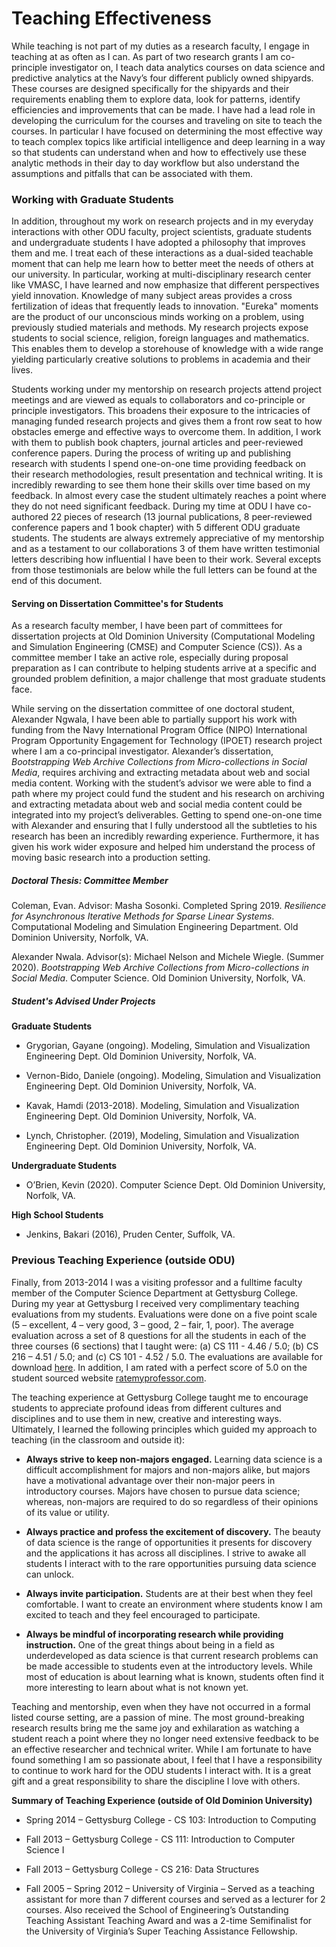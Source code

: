 # Teaching Effectiveness
While teaching is not part of my duties as a research faculty, I engage in teaching at as often as I can. As part of two research grants I am co-principle investigator on, I teach data analytics courses on data science and predictive analytics at the Navy’s four different publicly owned shipyards. These courses are designed specifically for the shipyards and their requirements enabling them to explore data, look for patterns, identify efficiencies and improvements that can be made. I have had a lead role in developing the curriculum for the courses and traveling on site to teach the courses. In particular I have focused on determining the most effective way to teach complex topics like artificial intelligence and deep learning in a way so that students can understand when and how to effectively use these analytic methods in their day to day workflow but also understand the assumptions and pitfalls that can be associated with them. 

 ### Working with Graduate Students

In addition, throughout my work on research projects and in my everyday interactions with other ODU faculty, project scientists, graduate students and undergraduate students I have adopted a philosophy that improves them and me. I treat each of these interactions as a dual-sided teachable moment that can help me learn how to better meet the needs of others at our university. In particular, working at multi-disciplinary research center like VMASC, I have learned and now emphasize that different perspectives yield innovation. Knowledge of many subject areas provides a cross fertilization of ideas that frequently leads to innovation. "Eureka" moments are the product of our unconscious minds working on a problem, using previously studied materials and methods. My research projects expose students to social science, religion, foreign languages and mathematics. This enables them to develop a storehouse of knowledge with a wide range yielding particularly creative solutions to problems in academia and their lives.

 

Students working under my mentorship on research projects attend project meetings and are viewed as equals to collaborators and co-principle or principle investigators. This broadens their exposure to the intricacies of managing funded research projects and gives them a front row seat to how obstacles emerge and effective ways to overcome them. In addition, I work with them to publish book chapters, journal articles and peer-reviewed conference papers. During the process of writing up and publishing research with students I spend one-on-one time providing feedback on their research methodologies, result presentation and technical writing. It is incredibly rewarding to see them hone their skills over time based on my feedback. In almost every case the student ultimately reaches a point where they do not need significant feedback. During my time at ODU I have co-authored 22 pieces of research (13 journal publications, 8 peer-reviewed conference papers and 1 book chapter) with 5 different ODU graduate students. The students are always extremely appreciative of my mentorship and as a testament to our collaborations 3 of them have written testimonial letters describing how influential I have been to their work. Several excepts from those testimonials are below while the full letters can be found at the end of this document.

#### Serving on Dissertation Committee's for Students

As a research faculty member, I have been part of committees for dissertation projects at Old Dominion University (Computational Modeling and Simulation Engineering (CMSE) and Computer Science (CS)). As a committee member I take an active role, especially during proposal preparation as I can contribute to helping students arrive at a specific and grounded problem definition, a major challenge that most graduate students face.

While serving on the dissertation committee of one doctoral student, Alexander Ngwala, I have been able to partially support his work with funding from the Navy International Program Office (NIPO) International Program Opportunity Engagement for Technology (IPOET) research project where I am a co-principal investigator. Alexander’s dissertation, *Bootstrapping Web Archive Collections from Micro-collections in Social Media*, requires archiving and extracting metadata about web and social media content. Working with the student’s advisor we were able to find a path where my project could fund the student and his research on archiving and extracting metadata about web and social media content could be integrated into my project’s deliverables. Getting to spend one-on-one time with Alexander and ensuring that I fully understood all the subtleties to his research has been an incredibly rewarding experience. Furthermore, it has given his work wider exposure and helped him understand the process of moving basic research into a production setting.

##### Doctoral Thesis: Committee Member

Coleman, Evan. Advisor: Masha Sosonki. Completed Spring 2019. *Resilience for Asynchronous Iterative Methods for Sparse Linear Systems*. Computational Modeling and Simulation Engineering Department. Old Dominion University, Norfolk, VA.

Alexander Nwala. Advisor(s): Michael Nelson and Michele Wiegle. (Summer 2020). *Bootstrapping Web Archive Collections from Micro-collections in Social Media*. Computer Science. Old Dominion University, Norfolk, VA.

##### Student's Advised Under Projects

**Graduate Students**

* Grygorian, Gayane (ongoing). Modeling, Simulation and Visualization Engineering Dept. Old Dominion University, Norfolk, VA.

* Vernon-Bido, Daniele (ongoing). Modeling, Simulation and Visualization Engineering Dept. Old Dominion University, Norfolk, VA.

* Kavak, Hamdi (2013-2018). Modeling, Simulation and Visualization Engineering Dept. Old Dominion University, Norfolk, VA.

* Lynch, Christopher. (2019), Modeling, Simulation and Visualization Engineering Dept. Old Dominion University, Norfolk, VA.

**Undergraduate Students**

* O’Brien, Kevin (2020). Computer Science Dept. Old Dominion University, Norfolk, VA.

**High School Students**

* Jenkins, Bakari (2016), Pruden Center, Suffolk, VA.

### Previous Teaching Experience (outside ODU)

Finally, from 2013-2014 I was a visiting professor and a fulltime faculty member of the Computer Science Department at Gettysburg College. During my year at Gettysburg I received very complimentary teaching evaluations from my students. Evaluations were done on a five point scale (5 – excellent, 4 – very good, 3 – good, 2 – fair, 1, poor). The average evaluation across a set of 8 questions for all the students in each of the three courses (6 sections) that I taught were: (a) CS 111 - 4.46 / 5.0; (b) CS 216 – 4.51 / 5.0; and (c) CS 101 - 4.52 / 5.0. The evaluations are available for download [here](/teaching_evaluations.zip). In addition, I am rated with a perfect score of 5.0 on the student sourced website [ratemyprofessor.com](https://www.ratemyprofessors.com/ShowRatings.jsp?tid=1849178).

The teaching experience at Gettysburg College taught me to encourage students to appreciate profound ideas from different cultures and disciplines and to use them in new, creative and interesting ways. Ultimately, I learned the following principles which guided my approach to teaching (in the classroom and outside it): 

* **Always strive to keep non-majors engaged.** Learning data science is a difficult accomplishment for majors and non-majors alike, but majors have a motivational advantage over their non-major peers in introductory courses. Majors have chosen to pursue data science; whereas, non-majors are required to do so regardless of their opinions of its value or utility. 

* **Always practice and profess the excitement of discovery.** The beauty of data science is the range of opportunities it presents for discovery and the applications it has across all disciplines. I strive to awake all students I interact with to the rare opportunities pursuing data science can unlock. 

* **Always invite participation.** Students are at their best when they feel comfortable. I want to create an environment where students know I am excited to teach and they feel encouraged to participate. 

* **Always be mindful of incorporating research while providing instruction.** One of the great things about being in a field as underdeveloped as data science is that current research problems can be made accessible to students even at the introductory levels. While most of education is about learning what is known, students often find it more interesting to learn about what is not known yet. 

Teaching and mentorship, even when they have not occurred in a formal listed course setting, are a passion of mine. The most ground-breaking research results bring me the same joy and exhilaration as watching a student reach a point where they no longer need extensive feedback to be an effective researcher and technical writer. While I am fortunate to have found something I am so passionate about, I feel that I have a responsibility to continue to work hard for the ODU students I interact with. It is a great gift and a great responsibility to share the discipline I love with others.

**Summary of Teaching Experience (outside of Old Dominion University)**

* Spring 2014 – Gettysburg College - CS 103: Introduction to Computing

* Fall 2013 – Gettysburg College - CS 111: Introduction to Computer Science I

* Fall 2013 – Gettysburg College - CS 216: Data Structures

* Fall 2005 – Spring 2012 – University of Virginia – Served as a teaching assistant for more than 7 different courses and served as a lecturer for 2 courses. Also received the School of Engineering’s Outstanding Teaching Assistant Teaching Award and was a 2-time Semifinalist for the University of Virginia’s Super Teaching Assistance Fellowship.

